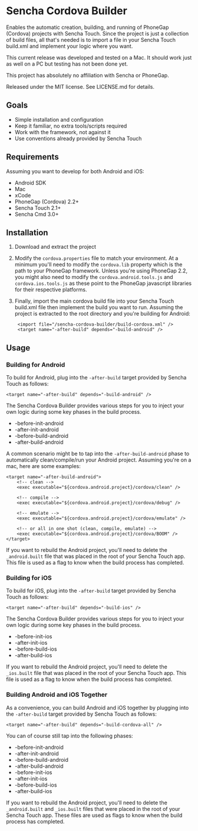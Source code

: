 Sencha Cordova Builder
======================

Enables the automatic creation, building, and running of PhoneGap (Cordova) projects with Sencha Touch. Since the project
is just a collection of build files, all that's needed is to import a file in your Sencha Touch build.xml and implement
your logic where you want.

This current release was developed and tested on a Mac. It should work just as well on a PC but testing has not
been done yet.

This project has absolutely no affiliation with Sencha or PhoneGap.

Released under the MIT license. See LICENSE.md for details.

Goals
-----

- Simple installation and configuration
- Keep it familiar, no extra tools/scripts required
- Work with the framework, not against it
- Use conventions already provided by Sencha Touch

Requirements
-----------

Assuming you want to develop for both Android and iOS:

- Android SDK
- Mac
- xCode
- PhoneGap (Cordova) 2.2+
- Sencha Touch 2.1+
- Sencha Cmd 3.0+

Installation
------------

1. Download and extract the project
2. Modify the `cordova.properties` file to match your environment. At a minimum you'll need to modify the `cordova.lib` property which is the path to your PhoneGap framework. Unless you're using PhoneGap 2.2, you might also need to modify the `cordova.android.tools.js` and `cordova.ios.tools.js` as these point to the PhoneGap javascript libraries for their respective platforms.
3. Finally, import the main cordova build file into your Sencha Touch build.xml file then implement the build you want to run. Assuming the project is extracted to the root directory and you're building for Android:

        <import file="/sencha-cordova-builder/build-cordova.xml" />
        <target name="-after-build" depends="-build-android" />

Usage
-----

### Building for Android

To build for Android, plug into the `-after-build` target provided by Sencha Touch as follows:

    <target name="-after-build" depends="-build-android" />

The Sencha Cordova Builder provides various steps for you to inject your own logic during some key phases in the build process.

- -before-init-android
- -after-init-android
- -before-build-android
- -after-build-android

A common scenario might be to tap into the `-after-build-android` phase to automatically clean/compile/run your Android project. Assuming you're on a mac, here are some examples:

    <target name="-after-build-android">
        <!-- clean -->
        <exec executable="${cordova.android.project}/cordova/clean" />

        <!-- compile -->
        <exec executable="${cordova.android.project}/cordova/debug" />

        <!-- emulate -->
        <exec executable="${cordova.android.project}/cordova/emulate" />

        <!-- or all in one shot (clean, compile, emulate) -->
        <exec executable="${cordova.android.project}/cordova/BOOM" />
    </target>
    
If you want to rebuild the Android project, you'll need to delete the `_android.built` file that was placed in the root
of your Sencha Touch app. This file is used as a flag to know when the build process has completed. 

### Building for iOS

To build for iOS, plug into the `-after-build` target provided by Sencha Touch as follows:

    <target name="-after-build" depends="-build-ios" />

The Sencha Cordova Builder provides various steps for you to inject your own logic during some key phases in the build process.

- -before-init-ios
- -after-init-ios
- -before-build-ios
- -after-build-ios

If you want to rebuild the Android project, you'll need to delete the `_ios.built` file that was placed in the root
of your Sencha Touch app. This file is used as a flag to know when the build process has completed. 

### Building Android and iOS Together

As a convenience, you can build Android and iOS together by plugging into the `-after-build` target provided by Sencha Touch as follows:

    <target name="-after-build" depends="-build-cordova-all" />

You can of course still tap into the following phases:

- -before-init-android
- -after-init-android
- -before-build-android
- -after-build-android
- -before-init-ios
- -after-init-ios
- -before-build-ios
- -after-build-ios

If you want to rebuild the Android project, you'll need to delete the `_android.built` and `_ios.built` files that were placed in the root
of your Sencha Touch app. These files are used as flags to know when the build process has completed. 








